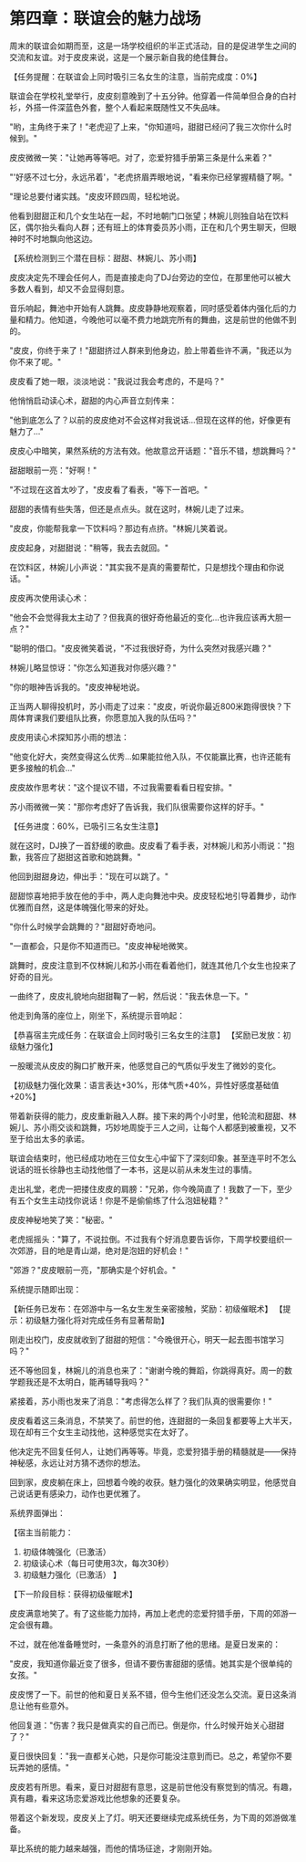# 第四章：联谊会的魅力战场

周末的联谊会如期而至，这是一场学校组织的半正式活动，目的是促进学生之间的交流和友谊。对于皮皮来说，这是一个展示新自我的绝佳舞台。

【任务提醒：在联谊会上同时吸引三名女生的注意，当前完成度：0%】

联谊会在学校礼堂举行，皮皮刻意晚到了十五分钟。他穿着一件简单但合身的白衬衫，外搭一件深蓝色外套，整个人看起来既随性又不失品味。

"哟，主角终于来了！"老虎迎了上来，"你知道吗，甜甜已经问了我三次你什么时候到。"

皮皮微微一笑："让她再等等吧。对了，恋爱狩猎手册第三条是什么来着？"

"'好感不过七分，永远吊着'，"老虎挤眉弄眼地说，"看来你已经掌握精髓了啊。"

"理论总要付诸实践。"皮皮环顾四周，轻松地说。

他看到甜甜正和几个女生站在一起，不时地朝门口张望；林婉儿则独自站在饮料区，偶尔抬头看向人群；还有班上的体育委员苏小雨，正在和几个男生聊天，但眼神时不时地飘向他这边。

【系统检测到三个潜在目标：甜甜、林婉儿、苏小雨】

皮皮决定先不理会任何人，而是直接走向了DJ台旁边的空位，在那里他可以被大多数人看到，却又不会显得刻意。

音乐响起，舞池中开始有人跳舞。皮皮静静地观察着，同时感受着体内强化后的力量和精力。他知道，今晚他可以毫不费力地跳完所有的舞曲，这是前世的他做不到的。

"皮皮，你终于来了！"甜甜挤过人群来到他身边，脸上带着些许不满，"我还以为你不来了呢。"

皮皮看了她一眼，淡淡地说："我说过我会考虑的，不是吗？"

他悄悄启动读心术，甜甜的内心声音立刻传来：

"他到底怎么了？以前的皮皮绝对不会这样对我说话...但现在这样的他，好像更有魅力了..."

皮皮心中暗笑，果然系统的方法有效。他故意岔开话题："音乐不错，想跳舞吗？"

甜甜眼前一亮："好啊！"

"不过现在这首太吵了，"皮皮看了看表，"等下一首吧。"

甜甜的表情有些失落，但还是点点头。就在这时，林婉儿走了过来。

"皮皮，你能帮我拿一下饮料吗？那边有点挤。"林婉儿笑着说。

皮皮起身，对甜甜说："稍等，我去去就回。"

在饮料区，林婉儿小声说："其实我不是真的需要帮忙，只是想找个理由和你说话。"

皮皮再次使用读心术：

"他会不会觉得我太主动了？但我真的很好奇他最近的变化...也许我应该再大胆一点？"

"聪明的借口。"皮皮微笑着说，"不过我很好奇，为什么突然对我感兴趣？"

林婉儿略显惊讶："你怎么知道我对你感兴趣？"

"你的眼神告诉我的。"皮皮神秘地说。

正当两人聊得投机时，苏小雨走了过来："皮皮，听说你最近800米跑得很快？下周体育课我们要组队比赛，你愿意加入我的队伍吗？"

皮皮用读心术探知苏小雨的想法：

"他变化好大，突然变得这么优秀...如果能拉他入队，不仅能赢比赛，也许还能有更多接触的机会..."

皮皮故作思考状："这个提议不错，不过我需要看看日程安排。"

苏小雨微微一笑："那你考虑好了告诉我，我们队很需要你这样的好手。"

【任务进度：60%，已吸引三名女生注意】

就在这时，DJ换了一首舒缓的歌曲。皮皮看了看手表，对林婉儿和苏小雨说："抱歉，我答应了甜甜这首歌和她跳舞。"

他回到甜甜身边，伸出手："现在可以跳了。"

甜甜惊喜地把手放在他的手中，两人走向舞池中央。皮皮轻松地引导着舞步，动作优雅而自然，这是体魄强化带来的好处。

"你什么时候学会跳舞的？"甜甜好奇地问。

"一直都会，只是你不知道而已。"皮皮神秘地微笑。

跳舞时，皮皮注意到不仅林婉儿和苏小雨在看着他们，就连其他几个女生也投来了好奇的目光。

一曲终了，皮皮礼貌地向甜甜鞠了一躬，然后说："我去休息一下。"

他走到角落的座位上，刚坐下，系统提示音响起：

【恭喜宿主完成任务：在联谊会上同时吸引三名女生的注意】
【奖励已发放：初级魅力强化】

一股暖流从皮皮的胸口扩散开来，他感觉自己的气质似乎发生了微妙的变化。

【初级魅力强化效果：语言表达+30%，形体气质+40%，异性好感度基础值+20%】

带着新获得的能力，皮皮重新融入人群。接下来的两个小时里，他轮流和甜甜、林婉儿、苏小雨交谈和跳舞，巧妙地周旋于三人之间，让每个人都感到被重视，又不至于给出太多的承诺。

联谊会结束时，他已经成功地在三位女生心中留下了深刻印象。甚至连平时不怎么说话的班长徐静也主动找他借了一本书，这是以前从未发生过的事情。

走出礼堂，老虎一把搂住皮皮的肩膀："兄弟，你今晚简直了！我数了一下，至少有五个女生主动找你说话！你是不是偷偷练了什么泡妞秘籍？"

皮皮神秘地笑了笑："秘密。"

老虎摇摇头："算了，不说拉倒。不过我有个好消息要告诉你，下周学校要组织一次郊游，目的地是青山湖，绝对是泡妞的好机会！"

"郊游？"皮皮眼前一亮，"那确实是个好机会。"

系统提示随即出现：

【新任务已发布：在郊游中与一名女生发生亲密接触，奖励：初级催眠术】
【提示：初级魅力强化将对完成任务有显著帮助】

刚走出校门，皮皮就收到了甜甜的短信："今晚很开心，明天一起去图书馆学习吗？"

还不等他回复，林婉儿的消息也来了："谢谢今晚的舞蹈，你跳得真好。周一的数学题我还是不太明白，能再辅导我吗？"

紧接着，苏小雨也发来了消息："考虑得怎么样了？我们队真的很需要你！"

皮皮看着这三条消息，不禁笑了。前世的他，连甜甜的一条回复都要等上大半天，现在却有三个女生主动找他，这种感觉实在太好了。

他决定先不回复任何人，让她们再等等。毕竟，恋爱狩猎手册的精髓就是——保持神秘感，永远让对方猜不透你的想法。

回到家，皮皮躺在床上，回想着今晚的收获。魅力强化的效果确实明显，他感觉自己说话更有感染力，动作也更优雅了。

系统界面弹出：

【宿主当前能力：
1. 初级体魄强化（已激活）
2. 初级读心术（每日可使用3次，每次30秒）
3. 初级魅力强化（已激活）
】

【下一阶段目标：获得初级催眠术】

皮皮满意地笑了。有了这些能力加持，再加上老虎的恋爱狩猎手册，下周的郊游一定会很有趣。

不过，就在他准备睡觉时，一条意外的消息打断了他的思绪。是夏日发来的：

"皮皮，我知道你最近变了很多，但请不要伤害甜甜的感情。她其实是个很单纯的女孩。"

皮皮愣了一下。前世的他和夏日关系不错，但今生他们还没怎么交流。夏日这条消息让他有些意外。

他回复道："伤害？我只是做真实的自己而已。倒是你，什么时候开始关心甜甜了？"

夏日很快回复："我一直都关心她，只是你可能没注意到而已。总之，希望你不要玩弄她的感情。"

皮皮若有所思。看来，夏日对甜甜有意思，这是前世他没有察觉到的情况。有趣，真有趣，看来这场恋爱游戏比他想象的还要复杂。

带着这个新发现，皮皮关上了灯。明天还要继续完成系统任务，为下周的郊游做准备。

草比系统的能力越来越强，而他的情场征途，才刚刚开始。 